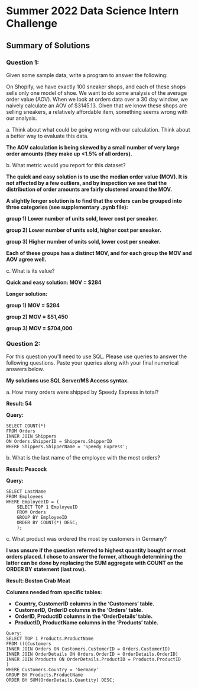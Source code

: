 # Summer 2022 Data Science Intern Challenge

## Summary of Solutions

### Question 1: 

Given some sample data, write a program to answer the following:

On Shopify, we have exactly 100 sneaker shops, and each of these shops sells only one model of shoe. We want to do some analysis of the average order value (AOV). When we look at orders data over a 30 day window, we naively calculate an AOV of $3145.13. Given that we know these shops are selling sneakers, a relatively affordable item, something seems wrong with our analysis. 

a.	Think about what could be going wrong with our calculation. Think about a better way to evaluate this data. 

**The AOV calculation is being skewed by a small number of very large order amounts (they make up <1.5% of all orders).**

b.	What metric would you report for this dataset?

**The quick and easy solution is to use the median order value (MOV). It is not affected by a few outliers, and by inspection we see that the distribution of order amounts are fairly clustered around the MOV.**

**A slightly longer solution is to find that the orders can be grouped into three categories (see supplementary .pynb file):**

**group 1) Lower number of units sold, lower cost per sneaker.**

**group 2) Lower number of units sold, higher cost per sneaker.**

**group 3) Higher number of units sold, lower cost per sneaker.**

**Each of these groups has a distinct MOV, and for each group the MOV and AOV agree well.**

c.	What is its value?

**Quick and easy solution: MOV = $284**

**Longer solution:**

**group 1) MOV = $284**

**group 2) MOV = $51,450**

**group 3) MOV = $704,000**


### Question 2: 
For this question you’ll need to use SQL. Please use queries to answer the following questions. Paste your queries along with your final numerical answers below.

**My solutions use SQL Server/MS Access syntax.**

a.	How many orders were shipped by Speedy Express in total?

**Result: 54**

**Query:**
```
SELECT COUNT(*)
FROM Orders
INNER JOIN Shippers
ON Orders.ShipperID = Shippers.ShipperID
WHERE Shippers.ShipperName = 'Speedy Express';
```

b.	What is the last name of the employee with the most orders?

**Result: Peacock**

**Query:**
```
SELECT LastName
FROM Employees
WHERE EmployeeID = (
	SELECT TOP 1 EmployeeID
	FROM Orders
	GROUP BY EmployeeID
	ORDER BY COUNT(*) DESC;
	);
```

c.	What product was ordered the most by customers in Germany?

**I was unsure if the question referred to highest quantity bought or most orders placed. I chose to answer the former, although determining the latter can be done by replacing the SUM aggregate with COUNT on the ORDER BY statement (last row).**

**Result: Boston Crab Meat**

**Columns needed from specific tables:**
- **Country, CustomerID columns in the ‘Customers’ table.**
- **CustomerID, OrderID columns in the ‘Orders’ table.**
- **OrderID, ProductID columns in the ‘OrderDetails’ table.**
- **ProductID, ProductName columns in the ‘Products’ table.**
```
Query:
SELECT TOP 1 Products.ProductName
FROM (((Customers
INNER JOIN Orders ON Customers.CustomerID = Orders.CustomerID)
INNER JOIN OrderDetails ON Orders.OrderID = OrderDetails.OrderID)
INNER JOIN Products ON OrderDetails.ProductID = Products.ProductID
)
WHERE Customers.Country = 'Germany'
GROUP BY Products.ProductName
ORDER BY SUM(OrderDetails.Quantity) DESC;
```
